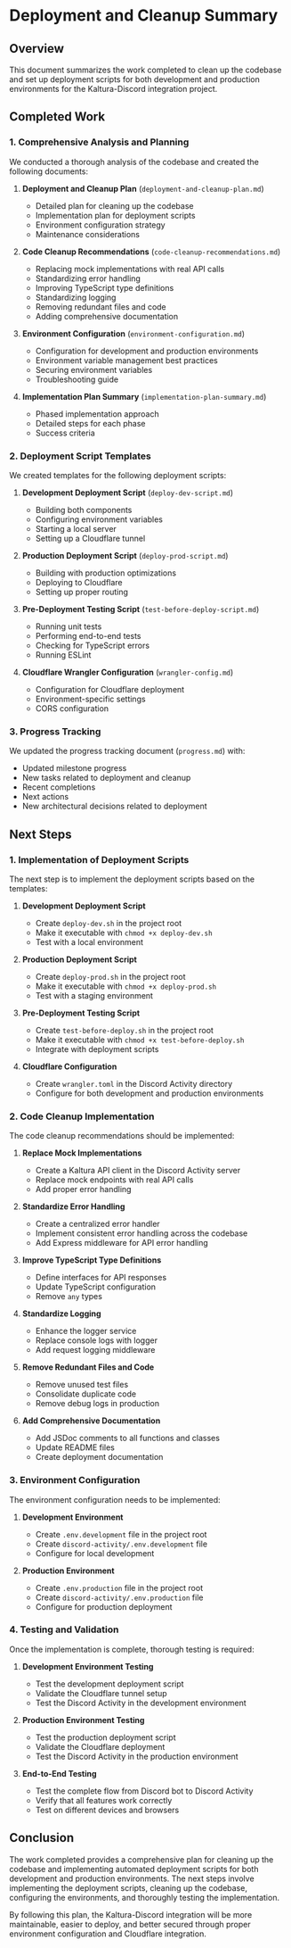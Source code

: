 # Deployment and Cleanup Summary

## Overview

This document summarizes the work completed to clean up the codebase and set up deployment scripts for both development and production environments for the Kaltura-Discord integration project.

## Completed Work

### 1. Comprehensive Analysis and Planning

We conducted a thorough analysis of the codebase and created the following documents:

1. **Deployment and Cleanup Plan** (`deployment-and-cleanup-plan.md`)
   - Detailed plan for cleaning up the codebase
   - Implementation plan for deployment scripts
   - Environment configuration strategy
   - Maintenance considerations

2. **Code Cleanup Recommendations** (`code-cleanup-recommendations.md`)
   - Replacing mock implementations with real API calls
   - Standardizing error handling
   - Improving TypeScript type definitions
   - Standardizing logging
   - Removing redundant files and code
   - Adding comprehensive documentation

3. **Environment Configuration** (`environment-configuration.md`)
   - Configuration for development and production environments
   - Environment variable management best practices
   - Securing environment variables
   - Troubleshooting guide

4. **Implementation Plan Summary** (`implementation-plan-summary.md`)
   - Phased implementation approach
   - Detailed steps for each phase
   - Success criteria

### 2. Deployment Script Templates

We created templates for the following deployment scripts:

1. **Development Deployment Script** (`deploy-dev-script.md`)
   - Building both components
   - Configuring environment variables
   - Starting a local server
   - Setting up a Cloudflare tunnel

2. **Production Deployment Script** (`deploy-prod-script.md`)
   - Building with production optimizations
   - Deploying to Cloudflare
   - Setting up proper routing

3. **Pre-Deployment Testing Script** (`test-before-deploy-script.md`)
   - Running unit tests
   - Performing end-to-end tests
   - Checking for TypeScript errors
   - Running ESLint

4. **Cloudflare Wrangler Configuration** (`wrangler-config.md`)
   - Configuration for Cloudflare deployment
   - Environment-specific settings
   - CORS configuration

### 3. Progress Tracking

We updated the progress tracking document (`progress.md`) with:

- Updated milestone progress
- New tasks related to deployment and cleanup
- Recent completions
- Next actions
- New architectural decisions related to deployment

## Next Steps

### 1. Implementation of Deployment Scripts

The next step is to implement the deployment scripts based on the templates:

1. **Development Deployment Script**
   - Create `deploy-dev.sh` in the project root
   - Make it executable with `chmod +x deploy-dev.sh`
   - Test with a local environment

2. **Production Deployment Script**
   - Create `deploy-prod.sh` in the project root
   - Make it executable with `chmod +x deploy-prod.sh`
   - Test with a staging environment

3. **Pre-Deployment Testing Script**
   - Create `test-before-deploy.sh` in the project root
   - Make it executable with `chmod +x test-before-deploy.sh`
   - Integrate with deployment scripts

4. **Cloudflare Configuration**
   - Create `wrangler.toml` in the Discord Activity directory
   - Configure for both development and production environments

### 2. Code Cleanup Implementation

The code cleanup recommendations should be implemented:

1. **Replace Mock Implementations**
   - Create a Kaltura API client in the Discord Activity server
   - Replace mock endpoints with real API calls
   - Add proper error handling

2. **Standardize Error Handling**
   - Create a centralized error handler
   - Implement consistent error handling across the codebase
   - Add Express middleware for API error handling

3. **Improve TypeScript Type Definitions**
   - Define interfaces for API responses
   - Update TypeScript configuration
   - Remove `any` types

4. **Standardize Logging**
   - Enhance the logger service
   - Replace console logs with logger
   - Add request logging middleware

5. **Remove Redundant Files and Code**
   - Remove unused test files
   - Consolidate duplicate code
   - Remove debug logs in production

6. **Add Comprehensive Documentation**
   - Add JSDoc comments to all functions and classes
   - Update README files
   - Create deployment documentation

### 3. Environment Configuration

The environment configuration needs to be implemented:

1. **Development Environment**
   - Create `.env.development` file in the project root
   - Create `discord-activity/.env.development` file
   - Configure for local development

2. **Production Environment**
   - Create `.env.production` file in the project root
   - Create `discord-activity/.env.production` file
   - Configure for production deployment

### 4. Testing and Validation

Once the implementation is complete, thorough testing is required:

1. **Development Environment Testing**
   - Test the development deployment script
   - Validate the Cloudflare tunnel setup
   - Test the Discord Activity in the development environment

2. **Production Environment Testing**
   - Test the production deployment script
   - Validate the Cloudflare deployment
   - Test the Discord Activity in the production environment

3. **End-to-End Testing**
   - Test the complete flow from Discord bot to Discord Activity
   - Verify that all features work correctly
   - Test on different devices and browsers

## Conclusion

The work completed provides a comprehensive plan for cleaning up the codebase and implementing automated deployment scripts for both development and production environments. The next steps involve implementing the deployment scripts, cleaning up the codebase, configuring the environments, and thoroughly testing the implementation.

By following this plan, the Kaltura-Discord integration will be more maintainable, easier to deploy, and better secured through proper environment configuration and Cloudflare integration.